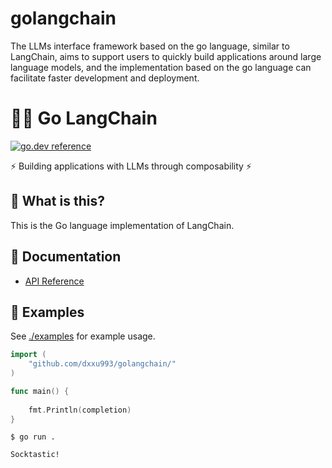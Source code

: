 # golangchain
The LLMs interface framework based on the go language, similar to LangChain, aims to support users to quickly build applications around large language models, and the implementation based on the go language can facilitate faster development and deployment.

# 🦜️🔗 Go LangChain

[![go.dev reference](https://img.shields.io/badge/go.dev-reference-007d9c?logo=go&logoColor=white&style=flat-square)](https://pkg.go.dev/github.com/tmc/langchaingo)

⚡ Building applications with LLMs through composability ⚡

## 🤔 What is this?

This is the Go language implementation of LangChain.

## 📖 Documentation

- [API Reference](https://pkg.go.dev/github.com/dxxu993/golangchain)

## 🎉 Examples

See [./examples](./examples) for example usage.

```go
import (
	"github.com/dxxu993/golangchain/"
)

func main() {
	
	fmt.Println(completion)
}
```
```shell
$ go run .

Socktastic!
```